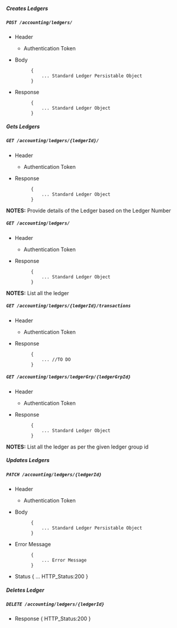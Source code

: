 ##### Creates Ledgers

##### `POST /accounting/ledgers/`
+ Header
	- Authentication Token


+ Body

            {
                ... Standard Ledger Persistable Object
            }
            
+ Response

            {
                ... Standard Ledger Object
            }
    


##### Gets Ledgers           
            
##### `GET /accounting/ledgers/{ledgerId}/`
+ Header 
	- Authentication Token

+ Response

			{
				... Standard Ledger Object
			}

**NOTES:** Provide details of the Ledger based on the Ledger Number

##### `GET /accounting/ledgers/`
+ Header 
	- Authentication Token

+ Response

			{
				... Standard Ledger Object
			}

**NOTES:** List all the ledger

##### `GET /accounting/ledgers/{ledgerId}/transactions`
+ Header 
	- Authentication Token

+ Response

			{
				... //TO DO
			}



##### `GET /accounting/ledgers/ledgerGrp/{ledgerGrpId}`
+ Header 
	- Authentication Token

+ Response

			{
				... Standard Ledger Object
			}

**NOTES:** List all the ledger as per the given ledger group id

##### Updates Ledgers    
       
##### `PATCH /accounting/ledgers/{ledgerId}`
+ Header
	- Authentication Token

+ Body

            {
                ... Standard Ledger Persistable Object
            }

+ Error Message

			{
				... Error Message
			}
+  Status
			{
				... HTTP_Status:200
			}
##### Deletes Ledger    
       
##### `DELETE /accounting/ledgers/{ledgerId}`
+ Response
			{
				HTTP_Status:200
			}